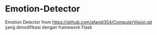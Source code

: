 # Emotion-Detector
Emotion Detector from https://github.com/afandi354/ComputerVision.git yang dimodifikasi dengan framework Flask




